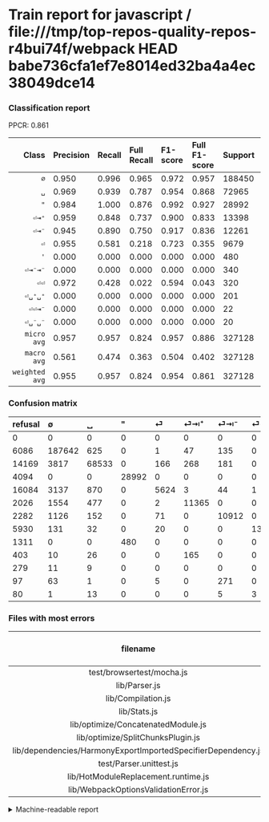 # Train report for javascript / file:///tmp/top-repos-quality-repos-r4bui74f/webpack HEAD babe736cfa1ef7e8014ed32ba4a4ec38049dce14

### Classification report

PPCR: 0.861

| Class | Precision | Recall | Full Recall | F1-score | Full F1-score | Support | Full Support | PPCR |
|------:|:----------|:-------|:------------|:---------|:---------|:--------|:-------------|:-----|
| `∅` | 0.950| 0.996| 0.965| 0.972| 0.957| 188450| 194536| 0.969 |
| `␣` | 0.969| 0.939| 0.787| 0.954| 0.868| 72965| 87134| 0.837 |
| `"` | 0.984| 1.000| 0.876| 0.992| 0.927| 28992| 33086| 0.876 |
| `⏎⇥⁺` | 0.959| 0.848| 0.737| 0.900| 0.833| 13398| 15424| 0.869 |
| `⏎⇥⁻` | 0.945| 0.890| 0.750| 0.917| 0.836| 12261| 14543| 0.843 |
| `⏎` | 0.955| 0.581| 0.218| 0.723| 0.355| 9679| 25763| 0.376 |
| `'` | 0.000| 0.000| 0.000| 0.000| 0.000| 480| 1791| 0.268 |
| `⏎⇥⁻⇥⁻` | 0.000| 0.000| 0.000| 0.000| 0.000| 340| 437| 0.778 |
| `⏎⏎` | 0.972| 0.428| 0.022| 0.594| 0.043| 320| 6250| 0.051 |
| `⏎␣⁺␣⁺` | 0.000| 0.000| 0.000| 0.000| 0.000| 201| 604| 0.333 |
| `⏎⏎⇥⁻` | 0.000| 0.000| 0.000| 0.000| 0.000| 22| 102| 0.216 |
| `⏎␣⁻␣⁻` | 0.000| 0.000| 0.000| 0.000| 0.000| 20| 299| 0.067 |
| `micro avg` | 0.957| 0.957| 0.824| 0.957| 0.886| 327128| 379969| 0.861 |
| `macro avg` | 0.561| 0.474| 0.363| 0.504| 0.402| 327128| 379969| 0.861 |
| `weighted avg` | 0.955| 0.957| 0.824| 0.954| 0.861| 327128| 379969| 0.861 |

### Confusion matrix

|refusal|  ∅| ␣| "| ⏎| ⏎⇥⁺| ⏎⇥⁻| ⏎⏎| '| ⏎␣⁺␣⁺| ⏎␣⁻␣⁻| ⏎⇥⁻⇥⁻| ⏎⏎⇥⁻| 
|:---|:---|:---|:---|:---|:---|:---|:---|:---|:---|:---|:---|:---|
|0 |0 |0 |0 |0 |0 |0 |0 |0 |0 |0 |0 |0 |
|6086 |187642 |625 |0 |1 |47 |135 |0 |0 |0 |0 |0 |0 |
|14169 |3817 |68533 |0 |166 |268 |181 |0 |0 |0 |0 |0 |0 |
|4094 |0 |0 |28992 |0 |0 |0 |0 |0 |0 |0 |0 |0 |
|16084 |3137 |870 |0 |5624 |3 |44 |1 |0 |0 |0 |0 |0 |
|2026 |1554 |477 |0 |2 |11365 |0 |0 |0 |0 |0 |0 |0 |
|2282 |1126 |152 |0 |71 |0 |10912 |0 |0 |0 |0 |0 |0 |
|5930 |131 |32 |0 |20 |0 |0 |137 |0 |0 |0 |0 |0 |
|1311 |0 |0 |480 |0 |0 |0 |0 |0 |0 |0 |0 |0 |
|403 |10 |26 |0 |0 |165 |0 |0 |0 |0 |0 |0 |0 |
|279 |11 |9 |0 |0 |0 |0 |0 |0 |0 |0 |0 |0 |
|97 |63 |1 |0 |5 |0 |271 |0 |0 |0 |0 |0 |0 |
|80 |1 |13 |0 |0 |0 |5 |3 |0 |0 |0 |0 |0 |

### Files with most errors

| filename | number of errors|
|:----:|:-----|
| test/browsertest/mocha.js | 894 |
| lib/Parser.js | 686 |
| lib/Compilation.js | 369 |
| lib/Stats.js | 356 |
| lib/optimize/ConcatenatedModule.js | 280 |
| lib/optimize/SplitChunksPlugin.js | 200 |
| lib/dependencies/HarmonyExportImportedSpecifierDependency.js | 169 |
| test/Parser.unittest.js | 148 |
| lib/HotModuleReplacement.runtime.js | 145 |
| lib/WebpackOptionsValidationError.js | 129 |

<details>
    <summary>Machine-readable report</summary>
```json
{
  "cl_report": {"\"": {"f1-score": 0.9917898193760263, "precision": 0.9837133550488599, "recall": 1.0, "support": 28992}, "\u0027": {"f1-score": 0.0, "precision": 0.0, "recall": 0.0, "support": 480}, "macro avg": {"f1-score": 0.5043187786842768, "precision": 0.5611214800978962, "recall": 0.47353208191304336, "support": 327128}, "micro avg": {"f1-score": 0.9574386784377981, "precision": 0.9574386784377981, "recall": 0.9574386784377981, "support": 327128}, "weighted avg": {"f1-score": 0.9539989912883041, "precision": 0.9545293949038063, "recall": 0.9574386784377981, "support": 327128}, "\u2205": {"f1-score": 0.9723844515497146, "precision": 0.950124562007575, "recall": 0.9957123905545238, "support": 188450}, "\u23ce": {"f1-score": 0.722507708119219, "precision": 0.9550008490405841, "recall": 0.5810517615456142, "support": 9679}, "\u23ce\u21e5\u207a": {"f1-score": 0.9003406480234493, "precision": 0.9592336259284268, "recall": 0.848260934467831, "support": 13398}, "\u23ce\u21e5\u207b": {"f1-score": 0.916628165819648, "precision": 0.9449255282299965, "recall": 0.88997634776935, "support": 12261}, "\u23ce\u21e5\u207b\u21e5\u207b": {"f1-score": 0.0, "precision": 0.0, "recall": 0.0, "support": 340}, "\u23ce\u23ce": {"f1-score": 0.5943600867678958, "precision": 0.9716312056737588, "recall": 0.428125, "support": 320}, "\u23ce\u23ce\u21e5\u207b": {"f1-score": 0.0, "precision": 0.0, "recall": 0.0, "support": 22}, "\u23ce\u2423\u207a\u2423\u207a": {"f1-score": 0.0, "precision": 0.0, "recall": 0.0, "support": 201}, "\u23ce\u2423\u207b\u2423\u207b": {"f1-score": 0.0, "precision": 0.0, "recall": 0.0, "support": 20}, "\u2423": {"f1-score": 0.9538144645553677, "precision": 0.9688286352455541, "recall": 0.939258548619201, "support": 72965}},
  "cl_report_full": {"\"": {"f1-score": 0.926883851785543, "precision": 0.9837133550488599, "recall": 0.8762618630236354, "support": 33086}, "\u0027": {"f1-score": 0.0, "precision": 0.0, "recall": 0.0, "support": 1791}, "macro avg": {"f1-score": 0.40171102167965, "precision": 0.5611214800978962, "recall": 0.3628942304477503, "support": 379969}, "micro avg": {"f1-score": 0.88588977184177, "precision": 0.9574386784377981, "recall": 0.8242909289968392, "support": 379969}, "weighted avg": {"f1-score": 0.8605639279563576, "precision": 0.9501094549186927, "recall": 0.8242909289968392, "support": 379969}, "\u2205": {"f1-score": 0.957288765088208, "precision": 0.950124562007575, "recall": 0.9645618291730066, "support": 194536}, "\u23ce": {"f1-score": 0.3553645899153292, "precision": 0.9550008490405841, "recall": 0.2182975585141482, "support": 25763}, "\u23ce\u21e5\u207a": {"f1-score": 0.8334555588149017, "precision": 0.9592336259284268, "recall": 0.7368386929460581, "support": 15424}, "\u23ce\u21e5\u207b": {"f1-score": 0.8364570158292132, "precision": 0.9449255282299965, "recall": 0.7503266176167228, "support": 14543}, "\u23ce\u21e5\u207b\u21e5\u207b": {"f1-score": 0.0, "precision": 0.0, "recall": 0.0, "support": 437}, "\u23ce\u23ce": {"f1-score": 0.04287278986074166, "precision": 0.9716312056737588, "recall": 0.02192, "support": 6250}, "\u23ce\u23ce\u21e5\u207b": {"f1-score": 0.0, "precision": 0.0, "recall": 0.0, "support": 102}, "\u23ce\u2423\u207a\u2423\u207a": {"f1-score": 0.0, "precision": 0.0, "recall": 0.0, "support": 604}, "\u23ce\u2423\u207b\u2423\u207b": {"f1-score": 0.0, "precision": 0.0, "recall": 0.0, "support": 299}, "\u2423": {"f1-score": 0.8682096888618628, "precision": 0.9688286352455541, "recall": 0.786524204099433, "support": 87134}},
  "ppcr": 0.8609333919346052
}
```
</details>
